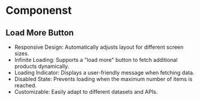 # Componenst

## Load More Button

- Responsive Design: Automatically adjusts layout for different screen sizes.
- Infinite Loading: Supports a "load more" button to fetch additional products dynamically.
- Loading Indicator: Displays a user-friendly message when fetching data.
- Disabled State: Prevents loading when the maximum number of items is reached.
- Customizable: Easily adapt to different datasets and APIs.

